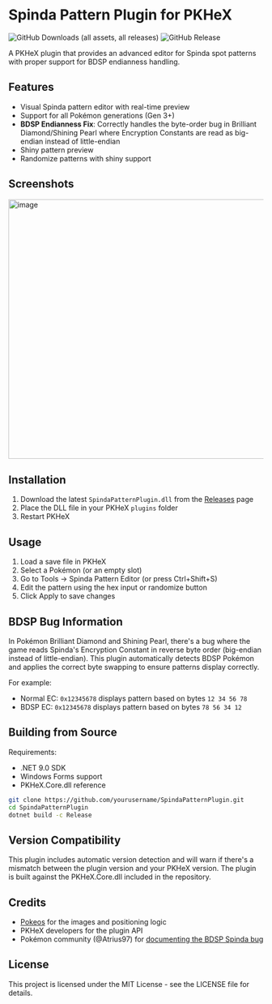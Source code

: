# Spinda Pattern Plugin for PKHeX

![GitHub Downloads (all assets, all releases)](https://img.shields.io/github/downloads/hexbyt3/SpindaPatternPlugin/total?style=flat-square&logoColor=Red&color=red)  ![GitHub Release](https://img.shields.io/github/v/release/hexbyt3/SpindaPatternPlugin)



A PKHeX plugin that provides an advanced editor for Spinda spot patterns with proper support for BDSP endianness handling.

## Features

- Visual Spinda pattern editor with real-time preview
- Support for all Pokémon generations (Gen 3+)
- **BDSP Endianness Fix**: Correctly handles the byte-order bug in Brilliant Diamond/Shining Pearl where Encryption Constants are read as big-endian instead of little-endian
- Shiny pattern preview
- Randomize patterns with shiny support

## Screenshots
<img width="710" height="512" alt="image" src="https://github.com/user-attachments/assets/ce0dd729-bd8e-49ff-a6d5-d0389c435aef" />

## Installation

1. Download the latest `SpindaPatternPlugin.dll` from the [Releases](https://github.com/yourusername/SpindaPatternPlugin/releases) page
2. Place the DLL file in your PKHeX `plugins` folder
5. Restart PKHeX

## Usage

1. Load a save file in PKHeX
2. Select a Pokémon (or an empty slot)
3. Go to Tools → Spinda Pattern Editor (or press Ctrl+Shift+S)
4. Edit the pattern using the hex input or randomize button
5. Click Apply to save changes

## BDSP Bug Information

In Pokémon Brilliant Diamond and Shining Pearl, there's a bug where the game reads Spinda's Encryption Constant in reverse byte order (big-endian instead of little-endian). This plugin automatically detects BDSP Pokémon and applies the correct byte swapping to ensure patterns display correctly.

For example:
- Normal EC: `0x12345678` displays pattern based on bytes `12 34 56 78`
- BDSP EC: `0x12345678` displays pattern based on bytes `78 56 34 12`

## Building from Source

Requirements:
- .NET 9.0 SDK
- Windows Forms support
- PKHeX.Core.dll reference

```bash
git clone https://github.com/yourusername/SpindaPatternPlugin.git
cd SpindaPatternPlugin
dotnet build -c Release
```

## Version Compatibility

This plugin includes automatic version detection and will warn if there's a mismatch between the plugin version and your PKHeX version. The plugin is built against the PKHeX.Core.dll included in the repository.

## Credits

- [Pokeos](https://www.pokeos.com/tools/spinda-generator) for the images and positioning logic
- PKHeX developers for the plugin API
- Pokémon community (@Atrius97) for [documenting the BDSP Spinda bug](https://x.com/Atrius97/status/1500557458623778819)

## License

This project is licensed under the MIT License - see the LICENSE file for details.
